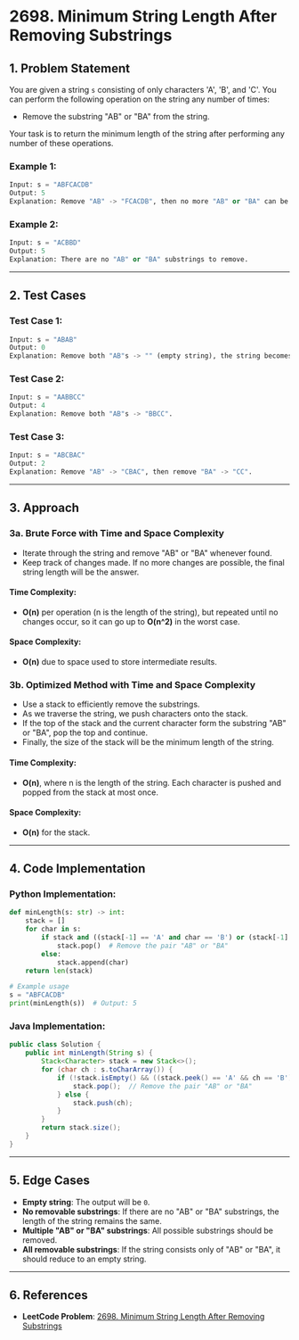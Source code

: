 # 2698. Minimum String Length After Removing Substrings

## 1. Problem Statement

You are given a string `s` consisting of only characters 'A', 'B', and 'C'. You can perform the following operation on the string any number of times:

- Remove the substring "AB" or "BA" from the string.

Your task is to return the minimum length of the string after performing any number of these operations.

### Example 1:
```python
Input: s = "ABFCACDB"
Output: 5
Explanation: Remove "AB" -> "FCACDB", then no more "AB" or "BA" can be removed.
```

### Example 2:
```python
Input: s = "ACBBD"
Output: 5
Explanation: There are no "AB" or "BA" substrings to remove.
```

---

## 2. Test Cases

### Test Case 1:
```python
Input: s = "ABAB"
Output: 0
Explanation: Remove both "AB"s -> "" (empty string), the string becomes empty.
```

### Test Case 2:
```python
Input: s = "AABBCC"
Output: 4
Explanation: Remove both "AB"s -> "BBCC".
```

### Test Case 3:
```python
Input: s = "ABCBAC"
Output: 2
Explanation: Remove "AB" -> "CBAC", then remove "BA" -> "CC".
```

---

## 3. Approach

### 3a. Brute Force with Time and Space Complexity

- Iterate through the string and remove "AB" or "BA" whenever found.
- Keep track of changes made. If no more changes are possible, the final string length will be the answer.

#### Time Complexity:
- **O(n)** per operation (n is the length of the string), but repeated until no changes occur, so it can go up to **O(n^2)** in the worst case.

#### Space Complexity:
- **O(n)** due to space used to store intermediate results.

### 3b. Optimized Method with Time and Space Complexity

- Use a stack to efficiently remove the substrings.
- As we traverse the string, we push characters onto the stack.
- If the top of the stack and the current character form the substring "AB" or "BA", pop the top and continue.
- Finally, the size of the stack will be the minimum length of the string.

#### Time Complexity:
- **O(n)**, where n is the length of the string. Each character is pushed and popped from the stack at most once.

#### Space Complexity:
- **O(n)** for the stack.

---

## 4. Code Implementation

### Python Implementation:
```python
def minLength(s: str) -> int:
    stack = []
    for char in s:
        if stack and ((stack[-1] == 'A' and char == 'B') or (stack[-1] == 'B' and char == 'A')):
            stack.pop()  # Remove the pair "AB" or "BA"
        else:
            stack.append(char)
    return len(stack)

# Example usage
s = "ABFCACDB"
print(minLength(s))  # Output: 5
```

### Java Implementation:
```java
public class Solution {
    public int minLength(String s) {
        Stack<Character> stack = new Stack<>();
        for (char ch : s.toCharArray()) {
            if (!stack.isEmpty() && ((stack.peek() == 'A' && ch == 'B') || (stack.peek() == 'B' && ch == 'A'))) {
                stack.pop();  // Remove the pair "AB" or "BA"
            } else {
                stack.push(ch);
            }
        }
        return stack.size();
    }
}
```

---

## 5. Edge Cases

- **Empty string**: The output will be `0`.
- **No removable substrings**: If there are no "AB" or "BA" substrings, the length of the string remains the same.
- **Multiple "AB" or "BA" substrings**: All possible substrings should be removed.
- **All removable substrings**: If the string consists only of "AB" or "BA", it should reduce to an empty string.

---

## 6. References
- **LeetCode Problem**: [2698. Minimum String Length After Removing Substrings](https://leetcode.com/problems/minimum-string-length-after-removing-substrings/)

